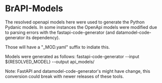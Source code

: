 # BrAPI-Models
The resolved openapi models here were used to generate the Python Pydanic models.
In some instances the OpenApi models were modified due to parsing errors with the fastapi-code-generator (and datamodel-code-generator its dependency).

Those will have a "_MOD.yaml" suffix to indiate this.

Models were generated as follows:
fastapi-code-generator --input ${RESOLVED_MODEL} --output api_models/

Note: FastAPI and datamodel-code-generator's might have change, this conversion could break with newer releases of these tools. 
